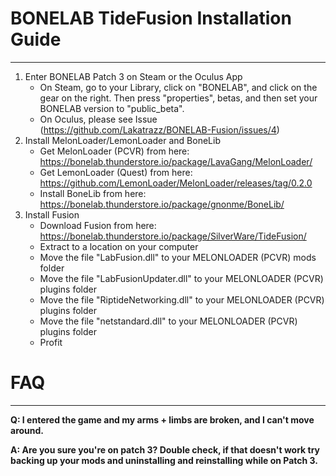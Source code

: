 # BONELAB TideFusion Installation Guide
---
1. Enter BONELAB Patch 3 on Steam or the Oculus App 
    - On Steam, go to your Library, click on "BONELAB", and click on the gear on the right. Then press "properties", betas, and then set your BONELAB version to "public_beta".
    - On Oculus, please see Issue (https://github.com/Lakatrazz/BONELAB-Fusion/issues/4)
2. Install MelonLoader/LemonLoader and BoneLib
    - Get MelonLoader (PCVR) from here: https://bonelab.thunderstore.io/package/LavaGang/MelonLoader/
    - Get LemonLoader (Quest) from here: https://github.com/LemonLoader/MelonLoader/releases/tag/0.2.0
    - Install BoneLib from here: https://bonelab.thunderstore.io/package/gnonme/BoneLib/
3. Install Fusion
    - Download Fusion from here: https://bonelab.thunderstore.io/package/SilverWare/TideFusion/
    - Extract to a location on your computer
    - Move the file "LabFusion.dll" to your MELONLOADER (PCVR) mods folder
    - Move the file "LabFusionUpdater.dll" to your MELONLOADER (PCVR) plugins folder
    - Move the file "RiptideNetworking.dll" to your MELONLOADER (PCVR) plugins folder
    - Move the file "netstandard.dll" to your MELONLOADER (PCVR) plugins folder
    - Profit


# FAQ
---
**Q: I entered the game and my arms + limbs are broken, and I can't move around.**

**A: Are you sure you're on patch 3? Double check, if that doesn't work try backing up your mods and uninstalling and reinstalling while on Patch 3.**
